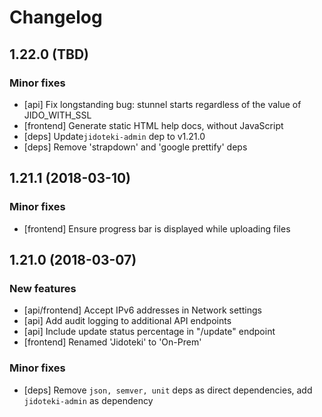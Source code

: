 # Changelog

## 1.22.0 (TBD)

  ### Minor fixes

  * [api] Fix longstanding bug: stunnel starts regardless of the value of JIDO_WITH_SSL
  * [frontend] Generate static HTML help docs, without JavaScript
  * [deps] Update`jidoteki-admin` dep to v1.21.0
  * [deps] Remove 'strapdown' and 'google prettify' deps

## 1.21.1 (2018-03-10)

  ### Minor fixes

  * [frontend] Ensure progress bar is displayed while uploading files

## 1.21.0 (2018-03-07)

  ### New features

  * [api/frontend] Accept IPv6 addresses in Network settings
  * [api] Add audit logging to additional API endpoints
  * [api] Include update status percentage in "/update" endpoint
  * [frontend] Renamed 'Jidoteki' to 'On-Prem'

  ### Minor fixes

  * [deps] Remove `json, semver, unit` deps as direct dependencies, add `jidoteki-admin` as dependency
